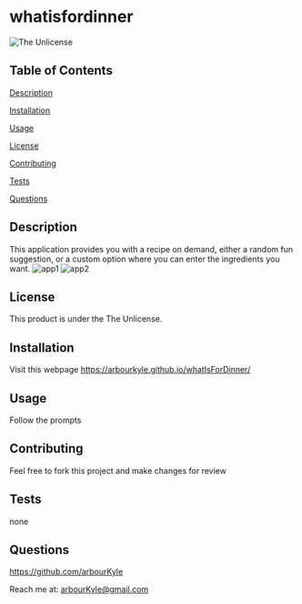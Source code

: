 # whatisfordinner
![The Unlicense](https://img.shields.io/badge/license-The%20Unlicense-blue.svg)
## Table of Contents

[Description](#description)

[Installation](#installation)

[Usage](#usage)

[License](#license)

[Contributing](#contributing)

[Tests](#tests)

[Questions](#questions)

## Description
This application provides you with a recipe on demand, either a random fun suggestion, or a custom option where you can enter the ingredients you want.
![app1](https://user-images.githubusercontent.com/96347402/153793470-c44bc0d4-cb45-472b-ab7b-f0ed15a03d78.jpg)
![app2](https://user-images.githubusercontent.com/96347402/153793468-b3995f9c-844a-4d52-80e1-a8e1a0353066.jpg)

## License
This product is under the The Unlicense.

## Installation
Visit this webpage https://arbourkyle.github.io/whatIsForDinner/

## Usage
Follow the prompts

## Contributing
Feel free to fork this project and make changes for review

## Tests
none

## Questions
https://github.com/arbourKyle 

Reach me at: arbourKyle@gmail.com
